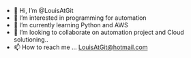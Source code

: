 - 👋 Hi, I’m @LouisAtGit
- 👀 I’m interested in programming for automation
- 🌱 I’m currently learning Python and AWS
- 💞️ I’m looking to collaborate on automation project and Cloud solutioning..
- 📫 How to reach me ... LouisAtGit@hotmail.com

<!---
LouisAtGit/LouisAtGit is a ✨ special ✨ repository because its `README.md` (this file) appears on your GitHub profile.
You can click the Preview link to take a look at your changes.
--->
